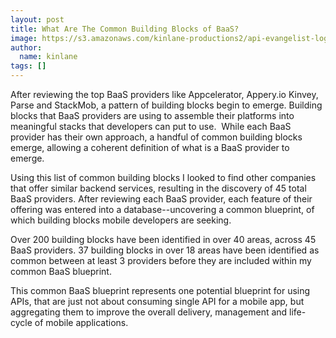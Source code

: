 ```yaml
---
layout: post
title: What Are The Common Building Blocks of BaaS?
image: https://s3.amazonaws.com/kinlane-productions2/api-evangelist-logos/api-evangelist-butterfly-vertical.png
author:
  name: kinlane
tags: []
---
```

After reviewing the top BaaS providers like Appcelerator, Appery.io Kinvey, Parse and StackMob, a pattern of building blocks begin to emerge. Building blocks that BaaS providers are using to assemble their platforms into meaningful stacks that developers can put to use.  While each BaaS provider has their own approach, a handful of common building blocks emerge, allowing a coherent definition of what is a BaaS provider to emerge.

Using this list of common building blocks I looked to find other companies that offer similar backend services, resulting in the discovery of 45 total BaaS providers. After reviewing each BaaS provider, each feature of their offering was entered into a database--uncovering a common blueprint, of which building blocks mobile developers are seeking.

Over 200 building blocks have been identified in over 40 areas, across 45 BaaS providers. 37 building blocks in over 18 areas have been identified as common between at least 3 providers before they are included within my common BaaS blueprint.

This common BaaS blueprint represents one potential blueprint for using APIs, that are just not about consuming single API for a mobile app, but aggregating them to improve the overall delivery, management and life-cycle of mobile applications.